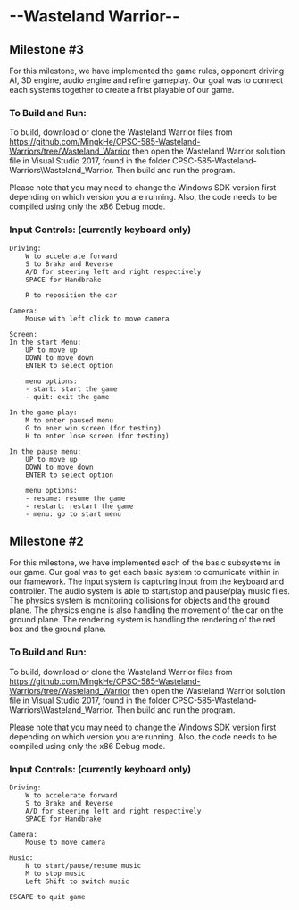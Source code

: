 # --Wasteland Warrior--
## Milestone #3

For this milestone, we have implemented the game rules, opponent driving AI, 3D engine, audio engine and refine gameplay. Our goal was to connect each systems together to create a frist playable of our game.

### To Build and Run:
To build, download or clone the Wasteland Warrior files from https://github.com/MingkHe/CPSC-585-Wasteland-Warriors/tree/Wasteland_Warrior
then open the Wasteland Warrior solution file in Visual Studio 2017, found in the folder CPSC-585-Wasteland-Warriors\Wasteland_Warrior.
Then build and run the program.

Please note that you may need to change the Windows SDK version first depending on which version you are running. Also, the code needs to
be compiled using only the x86 Debug mode.


### Input Controls: (currently keyboard only)

    Driving:
        W to accelerate forward
        S to Brake and Reverse
        A/D for steering left and right respectively
        SPACE for Handbrake
        
        R to reposition the car

    Camera:
        Mouse with left click to move camera

    Screen:
    In the start Menu:
        UP to move up
        DOWN to move down
        ENTER to select option
        
        menu options:
        - start: start the game
        - quit: exit the game
        
    In the game play:
        M to enter paused menu
        G to ener win screen (for testing)
        H to enter lose screen (for testing)
        
    In the pause menu:
        UP to move up
        DOWN to move down
        ENTER to select option
        
        menu options:
        - resume: resume the game
        - restart: restart the game
        - menu: go to start menu

## Milestone #2

For this milestone, we have implemented each of the basic subsystems in our game. Our goal was to get each basic system to
comunicate within in our framework. The input system is capturing input from the keyboard and controller. The audio system 
is able to start/stop and pause/play music files. The physics system is monitoring collisions for objects and the ground plane.
The physics engine is also handling the movement of the car on the ground plane. The rendering system is handling the rendering
of the red box and the ground plane.

### To Build and Run:
To build, download or clone the Wasteland Warrior files from https://github.com/MingkHe/CPSC-585-Wasteland-Warriors/tree/Wasteland_Warrior
then open the Wasteland Warrior solution file in Visual Studio 2017, found in the folder CPSC-585-Wasteland-Warriors\Wasteland_Warrior.
Then build and run the program.

Please note that you may need to change the Windows SDK version first depending on which version you are running. Also, the code needs to
be compiled using only the x86 Debug mode.


### Input Controls: (currently keyboard only)

    Driving:
        W to accelerate forward
        S to Brake and Reverse
        A/D for steering left and right respectively
        SPACE for Handbrake

    Camera:
        Mouse to move camera

    Music:
        N to start/pause/resume music
        M to stop music
        Left Shift to switch music

    ESCAPE to quit game
